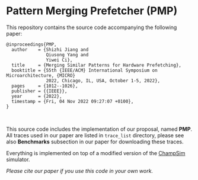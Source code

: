 # Pattern Merging Prefetcher (PMP) 

This repository contains the source code accompanying the following paper:
```
@inproceedings{PMP,
  author    = {Shizhi Jiang and
               Qiusong Yang and
               Yiwei Ci},
  title     = {Merging Similar Patterns for Hardware Prefetching},
  booktitle = {55th {IEEE/ACM} International Symposium on Microarchitecture, {MICRO}
               2022, Chicago, IL, USA, October 1-5, 2022},
  pages     = {1012--1026},
  publisher = {{IEEE}},
  year      = {2022},
  timestamp = {Fri, 04 Nov 2022 09:27:07 +0100},
}

```
<br/>

This source code includes the implementation of our proposal, named **PMP**. 
All traces used in our paper are listed in `trace_list` directory, please see also **Benchmarks** subsection in our paper for downloading these traces.

Everything is implemented on top of a modified version of the [ChampSim](https://github.com/ChampSim/ChampSim) simulator.
<br/>

*Please cite our paper if you use this code in your own work.*
